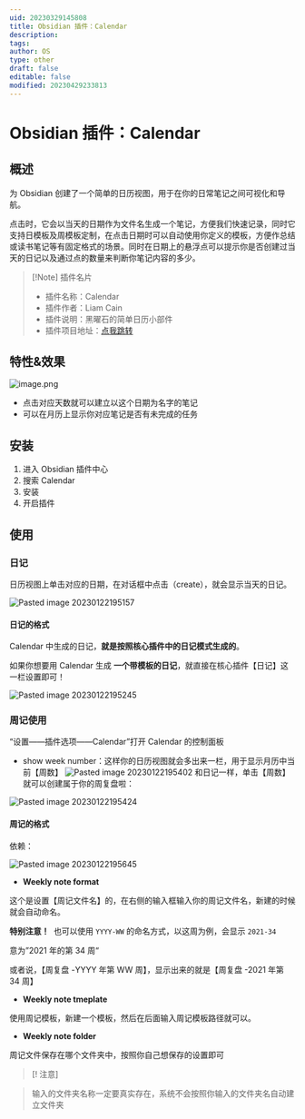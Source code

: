 ```yaml
---
uid: 20230329145808
title: Obsidian 插件：Calendar
description: 
tags: 
author: OS
type: other
draft: false
editable: false
modified: 20230429233813
---
```


# Obsidian 插件：Calendar

## 概述

为 Obsidian 创建了一个简单的日历视图，用于在你的日常笔记之间可视化和导航。

点击时，它会以当天的日期作为文件名生成一个笔记，方便我们快速记录，同时它支持日模板及周模板定制，在点击日期时可以自动使用你定义的模板，方便作总结或读书笔记等有固定格式的场景。同时在日期上的悬浮点可以提示你是否创建过当天的日记以及通过点的数量来判断你笔记内容的多少。

> [!Note] 插件名片
> - 插件名称：Calendar
> - 插件作者：Liam Cain
> - 插件说明：黑曜石的简单日历小部件
> - 插件项目地址：[点我跳转](https://github.com/liamcain/obsidian-calendar-plugin)

## 特性&效果

![image.png](https://cdn.pkmer.cn/images/20230429233807.png)

- 点击对应天数就可以建立以这个日期为名字的笔记
- 可以在月历上显示你对应笔记是否有未完成的任务

## 安装

1. 进入 Obsidian 插件中心
2. 搜索 Calendar
3. 安装
4. 开启插件

## 使用

### 日记

日历视图上单击对应的日期，在对话框中点击（create），就会显示当天的日记。

![Pasted image 20230122195157](Resource/Images/16aa45a2b12db245a87d85e906dd3672_MD5.png)

#### 日记的格式

Calendar 中生成的日记，**就是按照核心插件中的日记模式生成的**。

如果你想要用 Calendar 生成 **一个带模板的日记**，就直接在核心插件【日记】这一栏设置即可！

![Pasted image 20230122195245](Resource/Images/c94619ff26812c0e6190de975ad54a34_MD5.png)

### 周记使用

“设置——插件选项——Calendar”打开 Calendar 的控制面板

- show week number：这样你的日历视图就会多出来一栏，用于显示月历中当前【周数】
    ![Pasted image 20230122195402](Resource/Images/b4a162e32345fbf473321b470ea49138_MD5.png)
    和日记一样，单击【周数】就可以创建属于你的周复盘啦：

![Pasted image 20230122195424](Resource/Images/3042f0599867aaf80cbf56c0d2d1f5b2_MD5.png)

#### 周记的格式

依赖：

![Pasted image 20230122195645](Resource/Images/4619f6f989ebc80d8020729a041713c4_MD5.png)

- **Weekly note format**

这个是设置【周记文件名】的，在右侧的输入框输入你的周记文件名，新建的时候就会自动命名。

**特别注意！**  也可以使用 `YYYY-WW` 的命名方式，以这周为例，会显示 `2021-34`

意为”2021 年的第 34 周“

或者说，【周复盘 -YYYY 年第 WW 周】，显示出来的就是【周复盘 -2021 年第 34 周】

- **Weekly note tmeplate**

使用周记模板，新建一个模板，然后在后面输入周记模板路径就可以。

- **Weekly note folder**

周记文件保存在哪个文件夹中，按照你自己想保存的设置即可

> [! 注意]

> 输入的文件夹名称一定要真实存在，系统不会按照你输入的文件夹名自动建立文件夹
